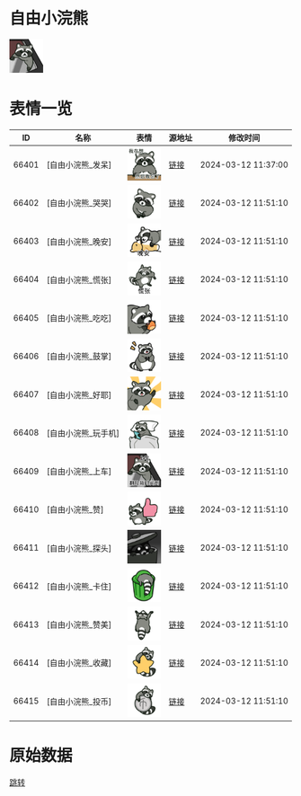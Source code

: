 # 自由小浣熊

<img src="./cover.png" height="60" alt="cover" />

# 表情一览

|ID|名称|表情|源地址|修改时间|
|----|----|----|----|----|
|66401|[自由小浣熊_发呆]|<img src="./pic/066401_%5B自由小浣熊_发呆%5D.png" height="60" alt="发呆"/>|[链接](https://i0.hdslb.com/bfs/garb/bea29dbeff9d881c9210d2e6a784599214a70a11.png)|2024-03-12 11:37:00|
|66402|[自由小浣熊_哭哭]|<img src="./pic/066402_%5B自由小浣熊_哭哭%5D.png" height="60" alt="哭哭"/>|[链接](https://i0.hdslb.com/bfs/garb/7d7592b4a7b10dd6e8ab6ab07bcf343d6f0bf6be.png)|2024-03-12 11:51:10|
|66403|[自由小浣熊_晚安]|<img src="./pic/066403_%5B自由小浣熊_晚安%5D.png" height="60" alt="晚安"/>|[链接](https://i0.hdslb.com/bfs/garb/cf98626330b1b3b417f9977284f2bbbd178cbf7e.png)|2024-03-12 11:51:10|
|66404|[自由小浣熊_慌张]|<img src="./pic/066404_%5B自由小浣熊_慌张%5D.png" height="60" alt="慌张"/>|[链接](https://i0.hdslb.com/bfs/garb/1db8b7dfeca38616112368ee11df4c8938fee0f4.png)|2024-03-12 11:51:10|
|66405|[自由小浣熊_吃吃]|<img src="./pic/066405_%5B自由小浣熊_吃吃%5D.png" height="60" alt="吃吃"/>|[链接](https://i0.hdslb.com/bfs/garb/3c79405d31398d2e4739b89a5d333c60952b23f2.png)|2024-03-12 11:51:10|
|66406|[自由小浣熊_鼓掌]|<img src="./pic/066406_%5B自由小浣熊_鼓掌%5D.png" height="60" alt="鼓掌"/>|[链接](https://i0.hdslb.com/bfs/garb/599e1490edfc7f86132b2fc77851e059ad4bfe56.png)|2024-03-12 11:51:10|
|66407|[自由小浣熊_好耶]|<img src="./pic/066407_%5B自由小浣熊_好耶%5D.png" height="60" alt="好耶"/>|[链接](https://i0.hdslb.com/bfs/garb/686faffb06101a8d132e29794b4d505d29f9fdbf.png)|2024-03-12 11:51:10|
|66408|[自由小浣熊_玩手机]|<img src="./pic/066408_%5B自由小浣熊_玩手机%5D.png" height="60" alt="玩手机"/>|[链接](https://i0.hdslb.com/bfs/garb/7d5bbc8dd2e4101c9e527555247bdb52bb4a8062.png)|2024-03-12 11:51:10|
|66409|[自由小浣熊_上车]|<img src="./pic/066409_%5B自由小浣熊_上车%5D.png" height="60" alt="上车"/>|[链接](https://i0.hdslb.com/bfs/garb/3997815be8dab382bf273ebc825f6792ab42990f.png)|2024-03-12 11:51:10|
|66410|[自由小浣熊_赞]|<img src="./pic/066410_%5B自由小浣熊_赞%5D.png" height="60" alt="赞"/>|[链接](https://i0.hdslb.com/bfs/garb/a08f2fefb7bdf7ff5a2639df87e62bbe1a3295bf.png)|2024-03-12 11:51:10|
|66411|[自由小浣熊_探头]|<img src="./pic/066411_%5B自由小浣熊_探头%5D.png" height="60" alt="探头"/>|[链接](https://i0.hdslb.com/bfs/garb/511ba5889a14c89b032449b33ee0cfe98247a1cb.png)|2024-03-12 11:51:10|
|66412|[自由小浣熊_卡住]|<img src="./pic/066412_%5B自由小浣熊_卡住%5D.png" height="60" alt="卡住"/>|[链接](https://i0.hdslb.com/bfs/garb/43253c2bd5bd57dc21a54b063f5d7647658e54f0.png)|2024-03-12 11:51:10|
|66413|[自由小浣熊_赞美]|<img src="./pic/066413_%5B自由小浣熊_赞美%5D.png" height="60" alt="赞美"/>|[链接](https://i0.hdslb.com/bfs/garb/492874268b85f926c357ea150b244e6945051a45.png)|2024-03-12 11:51:10|
|66414|[自由小浣熊_收藏]|<img src="./pic/066414_%5B自由小浣熊_收藏%5D.png" height="60" alt="收藏"/>|[链接](https://i0.hdslb.com/bfs/garb/1c9eec373e136dd26221ae9edea164d159abc2a3.png)|2024-03-12 11:51:10|
|66415|[自由小浣熊_投币]|<img src="./pic/066415_%5B自由小浣熊_投币%5D.png" height="60" alt="投币"/>|[链接](https://i0.hdslb.com/bfs/garb/da382fe26d9dd74c3bdb0864beef24ccdf14b899.png)|2024-03-12 11:51:10|

# 原始数据

[跳转](./raw.json)

